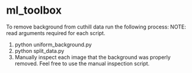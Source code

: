 # ml_toolbox

To remove background from cuthill data run the following process:
NOTE: read arguments required for each script.

1. python uniform_background.py
2. python split_data.py
3. Manually inspect each image that the background was properly removed. Feel free to use the manual inspection script.